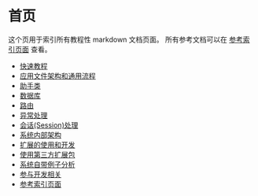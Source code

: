 # 首页

这个页用于索引所有教程性 markdown 文档页面。
所有参考文档可以在 [参考索引页面](ref/index.md) 查看。

- [快速教程](tutorial-quickstart.md)
- [应用文件架构和通用流程](tutorial-general.md)
- [助手类](tutorial-helper.md)
- [数据库](tutorial-db.md)
- [路由](tutorial-route.md)
- [异常处理](tutorial-exception.md)
- [会话(Session)处理](tutorial-session.md)
- [系统内部架构](tutorial-arch.md)
- [扩展的使用和开发](tutorial-extension.md)
- [使用第三方扩展包](tutorial-plugin.md)
- [系统自带例子分析](tutorial-sample.md)
- [参与开发相关](tutorial-support.md)
- [参考索引页面](ref/index.md)